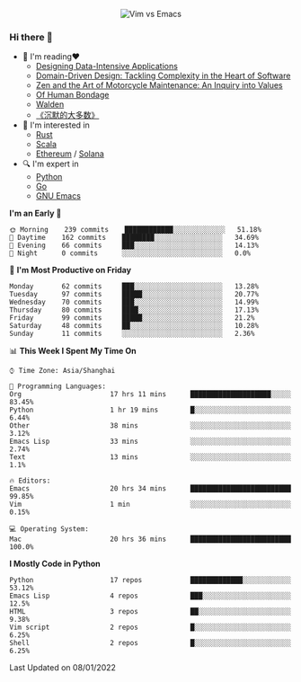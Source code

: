 <p align="center">
    <img src="https://gist.githubusercontent.com/coldnight/e696baffb094e71c96cb302118878eae/raw/40ea5053a6f66cc65f90f437e4173497da225958/banner.gif" alt="Vim vs Emacs" />
</p>

### Hi there 👋

- 📖 I'm reading❤️
    + [Designing Data-Intensive Applications](https://www.oreilly.com/library/view/designing-data-intensive-applications/9781491903063/)
    + [Domain-Driven Design: Tackling Complexity in the Heart of Software](https://www.dddcommunity.org/book/evans_2003/)
    + [Zen and the Art of Motorcycle Maintenance: An Inquiry into Values](https://en.wikipedia.org/wiki/Zen_and_the_Art_of_Motorcycle_Maintenance)
    + [Of Human Bondage](https://en.wikipedia.org/wiki/Of_Human_Bondage)
    + [Walden](https://en.wikipedia.org/wiki/Walden)
    + [《沉默的大多数》](https://en.wikipedia.org/wiki/Silent_majority)
- 🌱 I'm interested in
    + [Rust](https://www.rust-lang.org/)
    + [Scala](https://www.scala-lang.org/)
    + [Ethereum](https://ethereum.org/en/) / [Solana](https://solana.com/)
- 🔍 I'm expert in
    + [Python](https://www.python.org/)
    + [Go](https://go.dev/)
    + [GNU Emacs](https://www.gnu.org/software/emacs/)

<!--START_SECTION:waka-->
**I'm an Early 🐤** 

```text
🌞 Morning    239 commits    ████████████░░░░░░░░░░░░░   51.18% 
🌆 Daytime    162 commits    ████████░░░░░░░░░░░░░░░░░   34.69% 
🌃 Evening    66 commits     ███░░░░░░░░░░░░░░░░░░░░░░   14.13% 
🌙 Night      0 commits      ░░░░░░░░░░░░░░░░░░░░░░░░░   0.0%

```
📅 **I'm Most Productive on Friday** 

```text
Monday       62 commits     ███░░░░░░░░░░░░░░░░░░░░░░   13.28% 
Tuesday      97 commits     █████░░░░░░░░░░░░░░░░░░░░   20.77% 
Wednesday    70 commits     ███░░░░░░░░░░░░░░░░░░░░░░   14.99% 
Thursday     80 commits     ████░░░░░░░░░░░░░░░░░░░░░   17.13% 
Friday       99 commits     █████░░░░░░░░░░░░░░░░░░░░   21.2% 
Saturday     48 commits     ██░░░░░░░░░░░░░░░░░░░░░░░   10.28% 
Sunday       11 commits     ░░░░░░░░░░░░░░░░░░░░░░░░░   2.36%

```


📊 **This Week I Spent My Time On** 

```text
⌚︎ Time Zone: Asia/Shanghai

💬 Programming Languages: 
Org                      17 hrs 11 mins      ████████████████████░░░░░   83.45% 
Python                   1 hr 19 mins        █░░░░░░░░░░░░░░░░░░░░░░░░   6.44% 
Other                    38 mins             ░░░░░░░░░░░░░░░░░░░░░░░░░   3.12% 
Emacs Lisp               33 mins             ░░░░░░░░░░░░░░░░░░░░░░░░░   2.74% 
Text                     13 mins             ░░░░░░░░░░░░░░░░░░░░░░░░░   1.1%

🔥 Editors: 
Emacs                    20 hrs 34 mins      █████████████████████████   99.85% 
Vim                      1 min               ░░░░░░░░░░░░░░░░░░░░░░░░░   0.15%

💻 Operating System: 
Mac                      20 hrs 36 mins      █████████████████████████   100.0%

```

**I Mostly Code in Python** 

```text
Python                   17 repos            █████████████░░░░░░░░░░░░   53.12% 
Emacs Lisp               4 repos             ███░░░░░░░░░░░░░░░░░░░░░░   12.5% 
HTML                     3 repos             ██░░░░░░░░░░░░░░░░░░░░░░░   9.38% 
Vim script               2 repos             █░░░░░░░░░░░░░░░░░░░░░░░░   6.25% 
Shell                    2 repos             █░░░░░░░░░░░░░░░░░░░░░░░░   6.25%

```



 Last Updated on 08/01/2022
<!--END_SECTION:waka-->
